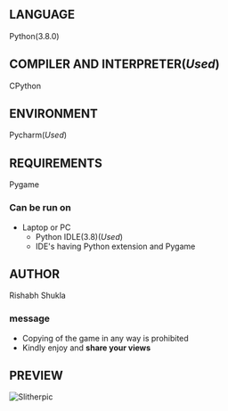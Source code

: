 
## LANGUAGE
Python(3.8.0)

## COMPILER AND INTERPRETER(*Used*)
CPython

## ENVIRONMENT
Pycharm(*Used*)

## REQUIREMENTS
Pygame

### Can be run on
* Laptop or PC
    * Python IDLE(3.8)(*Used*)
    * IDE's having Python extension and Pygame

## AUTHOR
Rishabh Shukla

### message
* Copying of the game in any way is prohibited
* Kindly enjoy and **share your views**

## PREVIEW
![Slitherpic](https://user-images.githubusercontent.com/42274135/71083315-befa5f80-21b8-11ea-9036-79fd9a34a255.PNG)

